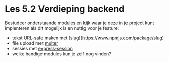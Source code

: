 # Les 5.2 Verdieping backend
Bestudeer onderstaande modules en kijk waar je deze in je project kunt implenteren als dit mogelijk is en nuttig voor je feature:
- tekst URL-safe maken met [slug]{https://www.npmjs.com/package/slug)
- file upload met [multer](https://www.npmjs.com/package/multer)
- sessies met [express-session](https://expressjs.com/en/resources/middleware/session.html)
- welke handige modules kun je zelf nog vinden?
